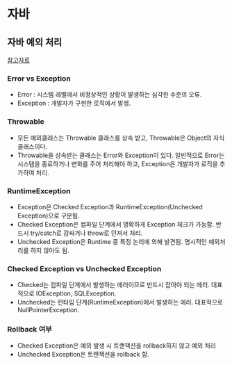 # 자바

## 자바 예외 처리
[참고자료](https://www.nextree.co.kr/p3239/)

### Error vs Exception
- Error : 시스템 레벨에서 비정상적인 상황이 발생하는 심각한 수준의 오류.
- Exception : 개발자가 구현한 로직에서 발생.

### Throwable
- 모든 예외클래스는 Throwable 클래스를 상속 받고, Throwable은 Object의 자식 클래스이다.
- Throwable을 상속받는 클래스는 Error와 Exception이 있다. 일반적으로 Error는 시스템을 종료하거나 변화를 주어 처리해야 하고, Exception은 개발자가 로직을 추가하여 처리.

### RuntimeException
- Exception은 Checked Exception과 RuntimeException(Unchecked Exception)으로 구분됨.
- Checked Exception은 컴파일 단계에서 명확하게 Exception 체크가 가능함. 반드시 try/catch로 감싸거나 throw로 던져서 처리.
- Unchecked Exception은 Runtime 중 특정 논리에 의해 발견됨. 명시적인 예외처리를 하지 않아도 됨.

### Checked Exception vs Unchecked Exception
- Checked는 컴파일 단계에서 발생하는 에러이므로 반드시 잡아야 되는 에러. 대표적으로 IOException, SQLException.
- Unchecked는 런타임 단계(RuntimeException)에서 발생하는 에러. 대표적으로 NullPointerException.

### Rollback 여부
- Checked Exception은 예외 발생 시 트랜잭션을 rollback하지 않고 예외 처리
- Unchecked Exception은 트랜잭션을 rollback 함.
